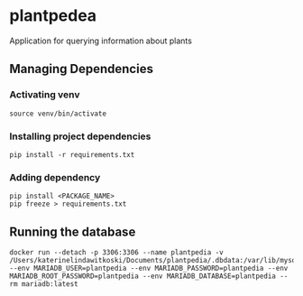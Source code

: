 # plantpedea
Application for querying information about plants

## Managing Dependencies 

### Activating venv

```
source venv/bin/activate
```

### Installing project dependencies

```
pip install -r requirements.txt
```
### Adding dependency 

```
pip install <PACKAGE_NAME>
pip freeze > requirements.txt
``` 

## Running the database

```
docker run --detach -p 3306:3306 --name plantpedia -v /Users/katerinelindawitkoski/Documents/plantpedia/.dbdata:/var/lib/mysql --env MARIADB_USER=plantpedia --env MARIADB_PASSWORD=plantpedia --env MARIADB_ROOT_PASSWORD=plantpedia --env MARIADB_DATABASE=plantpedia --rm mariadb:latest
```

